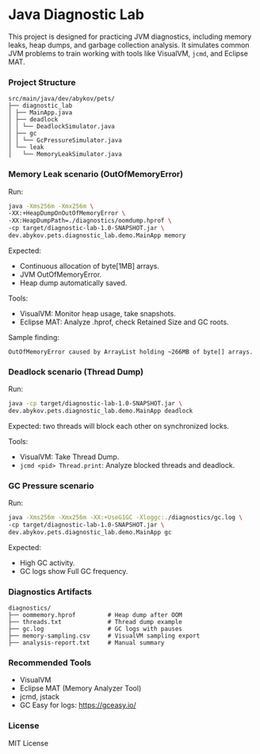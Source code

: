# Java Diagnostic Lab

This project is designed for practicing JVM diagnostics, including memory leaks, heap dumps, and garbage collection analysis. 
It simulates common JVM problems to train working with tools like VisualVM, `jcmd`, and Eclipse MAT.

### **Project Structure**

```
src/main/java/dev/abykov/pets/
├── diagnostic_lab
│ ├── MainApp.java
│ ├── deadlock
│ │ └── DeadlockSimulator.java
│ ├── gc
│ │ └── GcPressureSimulator.java
│ └── leak
│   └── MemoryLeakSimulator.java
```

### **Memory Leak scenario (OutOfMemoryError)**

Run:
```bash
java -Xms256m -Xmx256m \
-XX:+HeapDumpOnOutOfMemoryError \
-XX:HeapDumpPath=./diagnostics/oomdump.hprof \
-cp target/diagnostic-lab-1.0-SNAPSHOT.jar \
dev.abykov.pets.diagnostic_lab.demo.MainApp memory
```
Expected:

- Continuous allocation of byte[1MB] arrays.
- JVM OutOfMemoryError.
- Heap dump automatically saved.

Tools:

- VisualVM: Monitor heap usage, take snapshots.
- Eclipse MAT: Analyze .hprof, check Retained Size and GC roots.

Sample finding:
```shell
OutOfMemoryError caused by ArrayList holding ~266MB of byte[] arrays.
```

### **Deadlock scenario (Thread Dump)**

Run:
```bash
java -cp target/diagnostic-lab-1.0-SNAPSHOT.jar \
dev.abykov.pets.diagnostic_lab.demo.MainApp deadlock
```
Expected: two threads will block each other on synchronized locks.

Tools:
- VisualVM: Take Thread Dump.
- `jcmd <pid> Thread.print`: Analyze blocked threads and deadlock.

###  **GC Pressure scenario**

Run:
```bash
java -Xms256m -Xmx256m -XX:+UseG1GC -Xloggc:./diagnostics/gc.log \
-cp target/diagnostic-lab-1.0-SNAPSHOT.jar \
dev.abykov.pets.diagnostic_lab.demo.MainApp gc
```

Expected:
- High GC activity.
- GC logs show Full GC frequency.

### **Diagnostics Artifacts**
```
diagnostics/
├── oommemory.hprof         # Heap dump after OOM
├── threads.txt             # Thread dump example
├── gc.log                  # GC logs with pauses
├── memory-sampling.csv     # VisualVM sampling export
├── analysis-report.txt     # Manual summary
```
###  **Recommended Tools**

- VisualVM
- Eclipse MAT (Memory Analyzer Tool)
-  jcmd, jstack
- GC Easy for logs: https://gceasy.io/

### **License** 
MIT License
